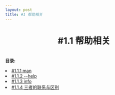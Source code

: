```yaml
---
layout: post
title: #1 帮助相关
---
```

<h1 style="text-align:center">#1.1 帮助相关</h1>
<p><br /><b>目录:</b></p>
<li> <a href="/post/01/0101/1.1.html">#1.1.1 man</a> </li>
<li> <a href="/post/01/0101/1.2.html">#1.1.2 --help</a> </li>
<li> <a href="/post/01/0101/1.3.html">#1.1.3 info</a> </li>
<li> <a href="/post/01/0101/1.4.html">#1.1.4 三者的联系与区别</a> </li>
